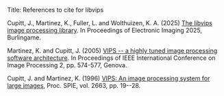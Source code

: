 Title: References to cite for libvips

Cupitt, J., Martinez, K., Fuller, L. and Wolthuizen, K. A. (2025)
[The libvips image processing library](
https://www.southampton.ac.uk/~km2/papers/2025/vips-ist-preprint.pdf). In Proceedings of Electronic
Imaging 2025, Burlingame.

Martinez, K. and Cupitt, J. (2005)
[VIPS -- a highly tuned image processing software architecture](
http://eprints.ecs.soton.ac.uk/12371). In Proceedings of IEEE
International Conference on Image Processing 2, pp. 574-577, Genova.

Cupitt, J. and Martinez, K. (1996)
[VIPS: An image processing system for large images](
http://eprints.soton.ac.uk/252227), Proc. SPIE, vol. 2663, pp. 19--28.
